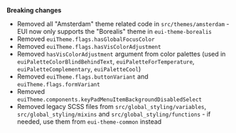 **Breaking changes**

- Removed all "Amsterdam" theme related code in `src/themes/amsterdam` - EUI now only supports the "Borealis" theme in `eui-theme-borealis`
- Removed `euiTheme.flags.hasGlobalFocusColor`
- Removed `euiTheme.flags.hasVisColorAdjustment`
- Removed `hasVisColorAdjustment` argument from color palettes (used in `euiPaletteColorBlindBehindText`, `euiPaletteForTemperature`, `euiPaletteComplementary`, `euiPaletteCool`)
- Removed `euiTheme.flags.buttonVariant` and `euiTheme.flags.formVariant`
- Removed `euiTheme.components.keyPadMenuItemBackgroundDisabledSelect`
- Removed legacy SCSS files from `src/global_styling/variables`, `src/global_styling/mixins` and `src/global_styling/functions` - if needed, use them from `eui-theme-common` instead

